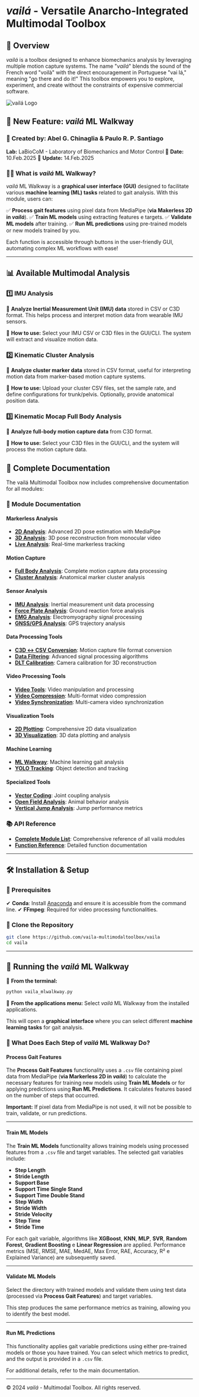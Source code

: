 # *vailá* - Versatile Anarcho-Integrated Multimodal Toolbox

## 📌 Overview

*vailá* is a toolbox designed to enhance biomechanics analysis by leveraging multiple motion capture systems. The name "*vailá*" blends the sound of the French word "voilà" with the direct encouragement in Portuguese "vai lá," meaning "go there and do it!" This toolbox empowers you to explore, experiment, and create without the constraints of expensive commercial software.

![*vailá* Logo](images/vaila.png)

## 🚀 New Feature: *vailá* ML Walkway

### 👥 Created by: Abel G. Chinaglia & Paulo R. P. Santiago

**Lab:** LaBioCoM - Laboratory of Biomechanics and Motor Control
📅 **Date:** 10.Feb.2025
🔄 **Update:** 14.Feb.2025

### 🏃‍♂️ What is *vailá* ML Walkway?

*vailá* ML Walkway is a **graphical user interface (GUI)** designed to facilitate various **machine learning (ML) tasks** related to gait analysis. With this module, users can:

✅ **Process gait features** using pixel data from MediaPipe (**via Makerless 2D in *vailá***).
✅ **Train ML models** using extracting features e targets.
✅ **Validate ML models** after training.
✅ **Run ML predictions** using pre-trained models or new models trained by you.

Each function is accessible through buttons in the user-friendly GUI, automating complex ML workflows with ease!

---

## 📊 Available Multimodal Analysis

### 1️⃣ IMU Analysis

🔎 **Analyze Inertial Measurement Unit (IMU) data** stored in CSV or C3D format. This helps process and interpret motion data from wearable IMU sensors.

🔧 **How to use:** Select your IMU CSV or C3D files in the GUI/CLI. The system will extract and visualize motion data.

### 2️⃣ Kinematic Cluster Analysis

🔎 **Analyze cluster marker data** stored in CSV format, useful for interpreting motion data from marker-based motion capture systems.

🔧 **How to use:** Upload your cluster CSV files, set the sample rate, and define configurations for trunk/pelvis. Optionally, provide anatomical position data.

### 3️⃣ Kinematic Mocap Full Body Analysis

🔎 **Analyze full-body motion capture data** from C3D format.

🔧 **How to use:** Select your C3D files in the GUI/CLI, and the system will process the motion capture data.

## 🔧 Complete Documentation

The vailá Multimodal Toolbox now includes comprehensive documentation for all modules:

### 📖 Module Documentation

#### **Markerless Analysis**
- **[2D Analysis](modules/markerless-analysis/markerless-2d-analysis.md)**: Advanced 2D pose estimation with MediaPipe
- **[3D Analysis](modules/markerless-analysis/markerless-3d-analysis.md)**: 3D pose reconstruction from monocular video
- **[Live Analysis](modules/markerless-analysis/markerless-live.md)**: Real-time markerless tracking

#### **Motion Capture**
- **[Full Body Analysis](modules/motion-capture/mocap-full-body.md)**: Complete motion capture data processing
- **[Cluster Analysis](modules/motion-capture/cluster-analysis.md)**: Anatomical marker cluster analysis

#### **Sensor Analysis**
- **[IMU Analysis](modules/sensors/imu-analysis.md)**: Inertial measurement unit data processing
- **[Force Plate Analysis](modules/sensors/force-plate.md)**: Ground reaction force analysis
- **[EMG Analysis](modules/sensors/emg-analysis.md)**: Electromyography signal processing
- **[GNSS/GPS Analysis](modules/sensors/gnss-gps.md)**: GPS trajectory analysis

#### **Data Processing Tools**
- **[C3D ↔ CSV Conversion](modules/tools/c3d-csv-conversion.md)**: Motion capture file format conversion
- **[Data Filtering](modules/tools/data-filtering.md)**: Advanced signal processing algorithms
- **[DLT Calibration](modules/tools/dlt-calibration.md)**: Camera calibration for 3D reconstruction

#### **Video Processing Tools**
- **[Video Tools](modules/tools/video-tools.md)**: Video manipulation and processing
- **[Video Compression](modules/tools/video-compression.md)**: Multi-format video compression
- **[Video Synchronization](modules/tools/video-sync.md)**: Multi-camera video synchronization

#### **Visualization Tools**
- **[2D Plotting](modules/visualization/plot-2d.md)**: Comprehensive 2D data visualization
- **[3D Visualization](modules/visualization/plot-3d.md)**: 3D data plotting and analysis

#### **Machine Learning**
- **[ML Walkway](modules/ml-walkway/ml-walkway.md)**: Machine learning gait analysis
- **[YOLO Tracking](modules/ml-walkway/yolo-tracking.md)**: Object detection and tracking

#### **Specialized Tools**
- **[Vector Coding](modules/tools/vector-coding.md)**: Joint coupling analysis
- **[Open Field Analysis](modules/tools/open-field.md)**: Animal behavior analysis
- **[Vertical Jump Analysis](modules/tools/vertical-jump.md)**: Jump performance metrics

### 📚 API Reference

- **[Complete Module List](api/modules.md)**: Comprehensive reference of all vailá modules
- **[Function Reference](api/functions.md)**: Detailed function documentation

---

## 🛠 Installation & Setup

### 🔹 Prerequisites

✔ **Conda**: Install [Anaconda](https://www.anaconda.com/download/success) and ensure it is accessible from the command line.
✔ **FFmpeg**: Required for video processing functionalities.

### 🔹 Clone the Repository

```bash
git clone https://github.com/vaila-multimodaltoolbox/vaila
cd vaila
```

---

## 🎯 Running the *vailá* ML Walkway

🔹 **From the terminal:**

```bash
python vaila_mlwalkway.py
```

🔹 **From the applications menu:** Select *vailá* ML Walkway from the installed applications.

This will open a **graphical interface** where you can select different **machine learning tasks** for gait analysis.

### 🎯 What Does Each Step of *vailá* ML Walkway Do?

#### **Process Gait Features**

The **Process Gait Features** functionality uses a `.csv` file containing pixel data from MediaPipe (**via Markerless 2D in *vailá***) to calculate the necessary features for training new models using **Train ML Models** or for applying predictions using **Run ML Predictions**. It calculates features based on the number of steps that occurred.

**Important:**
If pixel data from MediaPipe is not used, it will not be possible to train, validate, or run predictions.

---

#### **Train ML Models**

The **Train ML Models** functionality allows training models using processed features from a `.csv` file and target variables. The selected gait variables include:

- **Step Length**
- **Stride Length**
- **Support Base**
- **Support Time Single Stand**
- **Support Time Double Stand**
- **Step Width**
- **Stride Width**
- **Stride Velocity**
- **Step Time**
- **Stride Time**

For each gait variable, algorithms like **XGBoost**, **KNN**, **MLP**, **SVR**, **Random Forest**, **Gradient Boosting** e **Linear Regression** are applied. Performance metrics (MSE, RMSE, MAE, MedAE, Max Error, RAE, Accuracy, R² e Explained Variance) are subsequently saved.

---

#### **Validate ML Models**

Select the directory with trained models and validate them using test data (processed via **Process Gait Features**) and target variables.

This step produces the same performance metrics as training, allowing you to identify the best model.

---

#### **Run ML Predictions**

This functionality applies gait variable predictions using either pre-trained models or those you have trained. You can select which metrics to predict, and the output is provided in a `.csv` file.

For additional details, refer to the main documentation.

---

© 2024 *vailá* - Multimodal Toolbox. All rights reserved.
